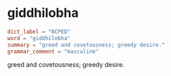# giddhilobha

``` toml
dict_label = "NCPED"
word = "giddhilobha"
summary = "greed and covetousness; greedy desire."
grammar_comment = "masculine"
```

greed and covetousness; greedy desire.

